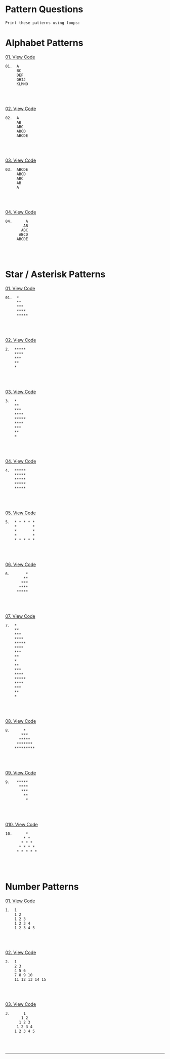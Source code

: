 # Pattern Questions

``` Print these patterns using loops: ```

# Alphabet Patterns

[01. View Code](https://github.com/yashchittora/C-Practice-Problems/blob/main/02-Patterns/alpha-1.c)
```text
01.  A
     BC
     DEF
     GHIJ
     KLMNO
```
<br></br>

[02. View Code](https://github.com/yashchittora/C-Practice-Problems/blob/main/02-Patterns/alpha-2.c)
```text
02.  A
     AB
     ABC
     ABCD
     ABCDE
```
<br></br>

[03. View Code](https://github.com/yashchittora/C-Practice-Problems/blob/main/02-Patterns/alpha-3.c)
```text
03.  ABCDE
     ABCD
     ABC
     AB
     A
```
<br></br>

[04. View Code](https://github.com/yashchittora/C-Practice-Problems/blob/main/02-Patterns/alpha-4.c)
```text
04.      A
        AB
       ABC
      ABCD
     ABCDE
```


<br></br>


# Star / Asterisk Patterns

[01. View Code](https://github.com/yashchittora/C-Practice-Problems/blob/main/02-Patterns/star-1.c)
```text
01.  *
     **
     ***
     ****
     *****
```

<br></br>

[02. View Code](https://github.com/yashchittora/C-Practice-Problems/blob/main/02-Patterns/star-2.c)
```text
2.  *****
    ****
    ***
    **
    *
```

<br></br>

[03. View Code](https://github.com/yashchittora/C-Practice-Problems/blob/main/02-Patterns/star-3.c)
```text
3.  *
    **
    ***
    ****
    *****
    ****
    ***
    **
    *
```
<br></br>


[04. View Code](https://github.com/yashchittora/C-Practice-Problems/blob/main/02-Patterns/star-4.c)
```text
4.  *****
    *****
    *****
    *****
    *****
```
<br></br>

[05. View Code](https://github.com/yashchittora/C-Practice-Problems/blob/main/02-Patterns/star-5.c)
```text
5.  * * * * * 
    *       *
    *       * 
    *       * 
    * * * * *
```
<br></br>

[06. View Code](https://github.com/yashchittora/C-Practice-Problems/blob/main/02-Patterns/star-6.c)
```text
6.       *
        **
       ***
      ****
     *****
```
<br></br>

[07. View Code](https://github.com/yashchittora/C-Practice-Problems/blob/main/02-Patterns/star-7.c)
```text
7.  *
    **
    ***
    ****
    *****
    ****
    ***
    **
    *
    **
    ***
    ****
    *****
    ****
    ***
    **
    *
```
<br></br>

[08. View Code](https://github.com/yashchittora/C-Practice-Problems/blob/main/02-Patterns/star-8.c)
```text
8.      *
       ***
      *****
     *******
    *********

```
<br></br>

[09. View Code](https://github.com/yashchittora/C-Practice-Problems/blob/main/02-Patterns/star-9.c)
```text
9.   *****
      ****
       ***
        **
         *
```
<br></br>

[010. View Code](https://github.com/yashchittora/C-Practice-Problems/blob/main/02-Patterns/star-10.c)
```text
10.      * 
        * * 
       * * * 
      * * * * 
     * * * * * 
```
<br></br>



# Number Patterns

[01. View Code](https://github.com/yashchittora/C-Practice-Problems/blob/main/02-Patterns/num-1.c)
```text
1.  1
    1 2
    1 2 3
    1 2 3 4
    1 2 3 4 5
```
<br></br>

[02. View Code](https://github.com/yashchittora/C-Practice-Problems/blob/main/02-Patterns/num-2.c)
```text
2.  1 
    2 3 
    4 5 6 
    7 8 9 10 
    11 12 13 14 15 
```
<br></br>

[03. View Code](https://github.com/yashchittora/C-Practice-Problems/blob/main/02-Patterns/num-3.c)
```text
3.      1 
       1 2 
      1 2 3 
     1 2 3 4 
    1 2 3 4 5 
```
<br></br>


---





